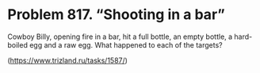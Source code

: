 # Problem 817. “Shooting in a bar”

Cowboy Billy, opening fire in a bar, hit a full bottle, an empty bottle, a hard-boiled egg and a raw egg. What happened to each of the targets?

(https://www.trizland.ru/tasks/1587/)